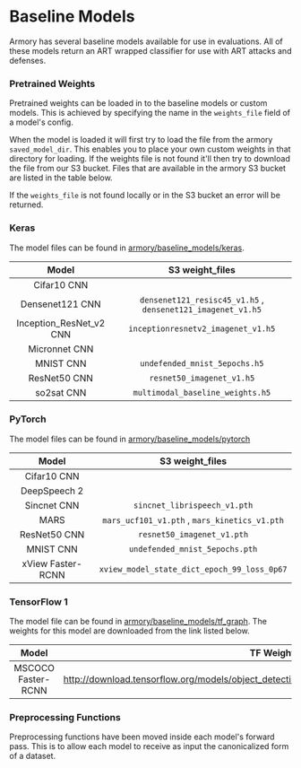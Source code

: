 # Baseline Models
Armory has several baseline models available for use in evaluations. All of these 
models return an ART wrapped classifier for use with ART attacks and defenses.


### Pretrained Weights
Pretrained weights can be loaded in to the baseline models or custom models. This is 
achieved by specifying the name in the `weights_file` field of a model's config. 

When the model is loaded it will first try to load the file from the armory 
`saved_model_dir`. This enables you to place your own custom weights in that directory 
for loading. If the weights file is not found it'll then try to download the file from 
our S3 bucket. Files that are available in the armory S3 bucket are listed in the table 
below. 

If the `weights_file` is not found locally or in the S3 bucket an error will be 
returned. 


### Keras
The model files can be found in [armory/baseline_models/keras](../armory/baseline_models/keras). 

| Model   | S3 weight_files   | 
|:----------: | :-----------: | 
| Cifar10 CNN |  |  
| Densenet121 CNN | `densenet121_resisc45_v1.h5` , `densenet121_imagenet_v1.h5` |
| Inception_ResNet_v2 CNN | `inceptionresnetv2_imagenet_v1.h5` |
| Micronnet CNN |  |
| MNIST CNN | `undefended_mnist_5epochs.h5` |
| ResNet50 CNN | `resnet50_imagenet_v1.h5` |
| so2sat CNN | `multimodal_baseline_weights.h5` |


### PyTorch
The model files can be found in [armory/baseline_models/pytorch](../armory/baseline_models/pytorch)

| Model   | S3 weight_files   | 
|:----------: | :-----------: | 
| Cifar10 CNN |  |  
| DeepSpeech 2 |   |
| Sincnet CNN | `sincnet_librispeech_v1.pth` |
| MARS | `mars_ucf101_v1.pth` , `mars_kinetics_v1.pth` |
| ResNet50 CNN | `resnet50_imagenet_v1.pth` |
| MNIST CNN | `undefended_mnist_5epochs.pth` |
| xView Faster-RCNN | `xview_model_state_dict_epoch_99_loss_0p67` |


### TensorFlow 1
The model file can be found in [armory/baseline_models/tf_graph](../armory/baseline_models/tf_graph). 
The weights for this model are downloaded from the link listed below.

| Model   | TF Weights URL   | 
|:----------: | :-----------: | 
| MSCOCO Faster-RCNN | http://download.tensorflow.org/models/object_detection/faster_rcnn_resnet50_coco_2018_01_28.tar.gz |


### Preprocessing Functions
Preprocessing functions have been moved inside each model's forward pass. This is to allow each
model to receive as input the canonicalized form of a dataset.